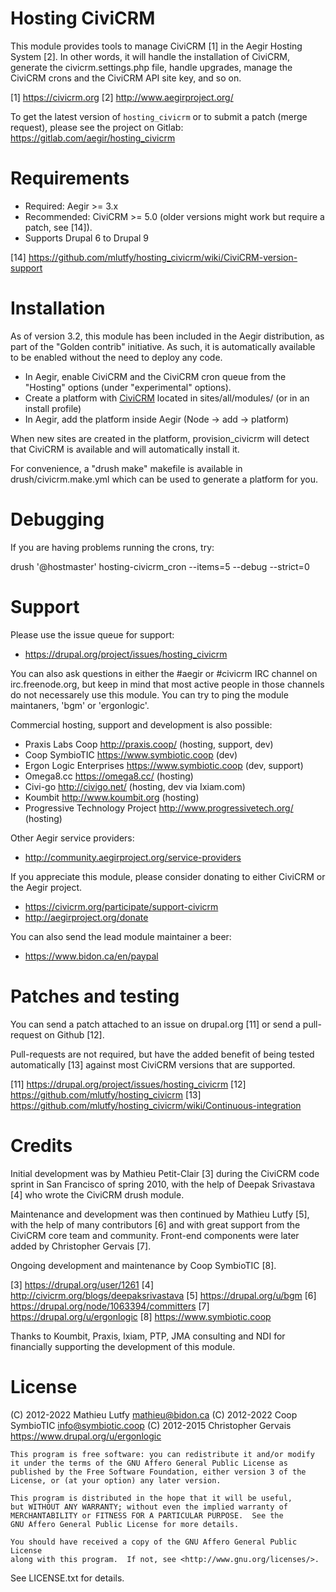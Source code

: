 Hosting CiviCRM
===============

This module provides tools to manage CiviCRM [1] in the Aegir Hosting System
[2]. In other words, it will handle the installation of CiviCRM, generate the
civicrm.settings.php file, handle upgrades, manage the CiviCRM crons and the
CiviCRM API site key, and so on.

[1] https://civicrm.org
[2] http://www.aegirproject.org/

To get the latest version of `hosting_civicrm` or to submit a patch (merge
request), please see the project on Gitlab:  
https://gitlab.com/aegir/hosting_civicrm

Requirements
============

- Required: Aegir >= 3.x
- Recommended: CiviCRM >= 5.0 (older versions might work but require a patch, see [14]).
- Supports Drupal 6 to Drupal 9

[14] https://github.com/mlutfy/hosting_civicrm/wiki/CiviCRM-version-support

Installation
============

As of version 3.2, this module has been included in the Aegir distribution, as
part of the "Golden contrib" initiative. As such, it is automatically available
to be enabled without the need to deploy any code.

* In Aegir, enable CiviCRM and the CiviCRM cron queue from the "Hosting" options (under "experimental" options).
* Create a platform with [CiviCRM](https://civicrm.org/download/list) located in sites/all/modules/ (or in an install profile)
* In Aegir, add the platform inside Aegir (Node -> add -> platform)

When new sites are created in the platform, provision_civicrm will detect that CiviCRM is available and will automatically install it.

For convenience, a "drush make" makefile is available in drush/civicrm.make.yml which can be used to generate a platform for you.

Debugging
=========

If you are having problems running the crons, try:

  drush '@hostmaster' hosting-civicrm_cron --items=5 --debug --strict=0


Support
=======

Please use the issue queue for support:

* https://drupal.org/project/issues/hosting_civicrm

You can also ask questions in either the #aegir or #civicrm IRC channel on
irc.freenode.org, but keep in mind that most active people in those channels do
not necessarely use this module. You can try to ping the module maintaners,
'bgm' or 'ergonlogic'.

Commercial hosting, support and development is also possible:

* Praxis Labs Coop <http://praxis.coop/> (hosting, support, dev)
* Coop SymbioTIC <https://www.symbiotic.coop> (dev)
* Ergon Logic Enterprises <https://www.symbiotic.coop> (dev, support)
* Omega8.cc <https://omega8.cc/> (hosting)
* Civi-go <http://civigo.net/> (hosting, dev via Ixiam.com)
* Koumbit <http://www.koumbit.org> (hosting)
* Progressive Technology Project <http://www.progressivetech.org/> (hosting)

Other Aegir service providers:

* http://community.aegirproject.org/service-providers

If you appreciate this module, please consider donating to either CiviCRM
or the Aegir project.

* https://civicrm.org/participate/support-civicrm
* http://aegirproject.org/donate

You can also send the lead module maintainer a beer:

* https://www.bidon.ca/en/paypal


Patches and testing
===================

You can send a patch attached to an issue on drupal.org [11] or send a
pull-request on Github [12].

Pull-requests are not required, but have the added benefit of being tested
automatically [13] against most CiviCRM versions that are supported.

[11] https://drupal.org/project/issues/hosting_civicrm
[12] https://github.com/mlutfy/hosting_civicrm
[13] https://github.com/mlutfy/hosting_civicrm/wiki/Continuous-integration


Credits
=======

Initial development was by Mathieu Petit-Clair [3] during the CiviCRM code
sprint in San Francisco of spring 2010, with the help of Deepak Srivastava [4]
who wrote the CiviCRM drush module.

Maintenance and development was then continued by Mathieu Lutfy [5], with the
help of many contributors [6] and with great support from the CiviCRM core team
and community. Front-end components were later added by Christopher Gervais [7].

Ongoing development and maintenance by Coop SymbioTIC [8].

[3] https://drupal.org/user/1261
[4] http://civicrm.org/blogs/deepaksrivastava
[5] https://drupal.org/u/bgm
[6] https://drupal.org/node/1063394/committers
[7] https://drupal.org/u/ergonlogic
[8] https://www.symbiotic.coop

Thanks to Koumbit, Praxis, Ixiam, PTP, JMA consulting and NDI for financially
supporting the development of this module.


License
=======

(C) 2012-2022 Mathieu Lutfy <mathieu@bidon.ca>
(C) 2012-2022 Coop SymbioTIC <info@symbiotic.coop>
(C) 2012-2015 Christopher Gervais <https://www.drupal.org/u/ergonlogic>

    This program is free software: you can redistribute it and/or modify
    it under the terms of the GNU Affero General Public License as
    published by the Free Software Foundation, either version 3 of the
    License, or (at your option) any later version.

    This program is distributed in the hope that it will be useful,
    but WITHOUT ANY WARRANTY; without even the implied warranty of
    MERCHANTABILITY or FITNESS FOR A PARTICULAR PURPOSE.  See the
    GNU Affero General Public License for more details.

    You should have received a copy of the GNU Affero General Public License
    along with this program.  If not, see <http://www.gnu.org/licenses/>.

See LICENSE.txt for details.
